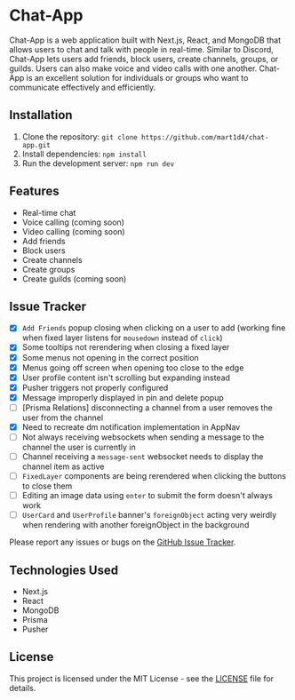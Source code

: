 # Chat-App

Chat-App is a web application built with Next.js, React, and MongoDB that allows users to chat and talk with people in real-time. Similar to Discord, Chat-App lets users add friends, block users, create channels, groups, or guilds. Users can also make voice and video calls with one another. Chat-App is an excellent solution for individuals or groups who want to communicate effectively and efficiently.

## Installation

1. Clone the repository: `git clone https://github.com/mart1d4/chat-app.git`
2. Install dependencies: `npm install`
3. Run the development server: `npm run dev`

## Features

-   Real-time chat
-   Voice calling (coming soon)
-   Video calling (coming soon)
-   Add friends
-   Block users
-   Create channels
-   Create groups
-   Create guilds (coming soon)

## Issue Tracker

-   [x] `Add Friends` popup closing when clicking on a user to add (working fine when fixed layer listens for `mousedown` instead of `click`)
-   [x] Some tooltips not rerendering when closing a fixed layer
-   [x] Some menus not opening in the correct position
-   [x] Menus going off screen when opening too close to the edge
-   [x] User profile content isn't scrolling but expanding instead
-   [x] Pusher triggers not properly configured
-   [x] Message improperly displayed in pin and delete popup
-   [ ] [Prisma Relations] disconnecting a channel from a user removes the user from the channel
-   [x] Need to recreate dm notification implementation in AppNav
-   [ ] Not always receiving websockets when sending a message to the channel the user is currently in
-   [ ] Channel receiving a `message-sent` websocket needs to display the channel item as active
-   [ ] `FixedLayer` components are being rerendered when clicking the buttons to close them
-   [ ] Editing an image data using `enter` to submit the form doesn't always work
-   [ ] `UserCard` and `UserProfile` banner's `foreignObject` acting very weirdly when rendering with another foreignObject in the background

Please report any issues or bugs on the [GitHub Issue Tracker](https://github.com/mart1d4/chat-app/issues).

## Technologies Used

-   Next.js
-   React
-   MongoDB
-   Prisma
-   Pusher

## License

This project is licensed under the MIT License - see the [LICENSE](LICENSE) file for details.
